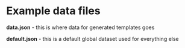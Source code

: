 # Example data files

**data.json** - this is where data for generated templates goes

**default.json** - this is a default global dataset used for everything else
